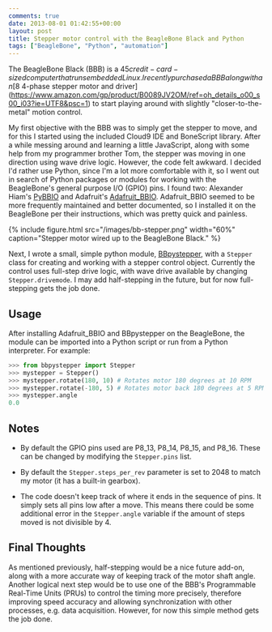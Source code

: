 ```yaml
---
comments: true
date: 2013-08-01 01:42:55+00:00
layout: post
title: Stepper motor control with the BeagleBone Black and Python
tags: ["BeagleBone", "Python", "automation"]
---
```


The BeagleBone Black (BBB) is a $45 credit-card-sized computer that runs
embedded Linux. I recently purchased a BBB along with an [$8 4-phase stepper
motor and
driver](https://www.amazon.com/gp/product/B0089JV2OM/ref=oh_details_o00_s00_i03?ie=UTF8&psc=1)
to start playing around with slightly "closer-to-the-metal" motion control.

My first objective with the BBB was to simply get the stepper to move, and for
this I started using the included Cloud9 IDE and BoneScript library. After a
while messing around and learning a little JavaScript, along with some help from
my programmer brother Tom, the stepper was moving in one direction using wave
drive logic. However, the code felt awkward. I decided I'd rather use Python,
since I'm a lot more comfortable with it, so I went out in search of Python
packages or modules for working with the BeagleBone's general purpose I/O (GPIO)
pins. I found two: Alexander Hiam's
[PyBBIO](https://github.com/alexanderhiam/PyBBIO) and Adafruit's
[Adafruit_BBIO](https://github.com/adafruit/adafruit-beaglebone-io-python).
Adafruit_BBIO seemed to be more frequently maintained and better documented, so
I installed it on the BeagleBone per their instructions, which was pretty quick
and painless.

{% include figure.html src="/images/bb-stepper.png" width="60%" caption="Stepper motor wired up to the BeagleBone Black." %}

Next, I wrote a small, simple python module,
[BBpystepper](https://github.com/petebachant/BBpystepper), with a `Stepper`
class for creating and working with a stepper control object. Currently the
control uses full-step drive logic, with wave drive available by changing
`Stepper.drivemode`. I may add half-stepping in the future, but for now
full-stepping gets the job done.


## Usage

After installing Adafruit_BBIO and BBpystepper on the BeagleBone, the module can be imported into a Python script or run from a Python interpreter. For example:

```python
>>> from bbpystepper import Stepper
>>> mystepper = Stepper()
>>> mystepper.rotate(180, 10) # Rotates motor 180 degrees at 10 RPM
>>> mystepper.rotate(-180, 5) # Rotates motor back 180 degrees at 5 RPM
>>> mystepper.angle
0.0
```


## Notes

  * By default the GPIO pins used are P8_13, P8_14, P8_15, and P8_16. These can be changed by modifying the `Stepper.pins` list.

  * By default the `Stepper.steps_per_rev` parameter is set to 2048 to match my motor (it has a built-in gearbox).

  * The code doesn't keep track of where it ends in the sequence of pins. It simply sets all pins low after a move. This means there could be some additional error in the `Stepper.angle` variable if the amount of steps moved is not divisible by 4.


## Final Thoughts

As mentioned previously, half-stepping would be a nice future add-on, along with
a more accurate way of keeping track of the motor shaft angle. Another logical
next step would be to use one of the BBB's Programmable Real-Time Units (PRUs)
to control the timing more precisely, therefore improving speed accuracy and
allowing synchronization with other processes, e.g. data acquisition. However,
for now this simple method gets the job done.

